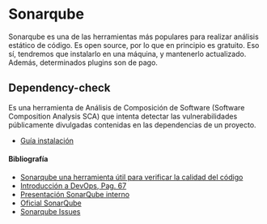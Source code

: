 # Sonarqube

Sonarqube es una de las herramientas más populares para realizar análisis estático de
código. Es open source, por lo que en principio es gratuito. Eso sí, tendremos que instalarlo en una máquina,
y mantenerlo actualizado. Además, determinados plugins son de pago.

## Dependency-check

Es una herramienta de Análisis de Composición de Software (Software Composition Analysis SCA) que intenta detectar las vulnerabilidades públicamente divulgadas contenidas en las dependencias de un proyecto.

- [Guía instalación](https://docs.google.com/document/d/1SPhlX-MFZgMm1hRc034bHTZ-rwOFYvVe/edit?usp=sharing&ouid=117349136004025714917&rtpof=true&sd=true)

#### Bibliografía

- [Sonarqube una herramienta útil para verificar la calidad del código](https://castor.com.co/sonarqube-una-herramienta-util-para-verificar-la-calidad-del-codigo/)
- [Introducción a DevOps, Pag. 67](https://openaccess.uoc.edu/bitstream/10609/97626/6/aelezTFG0619memoria.pdf)
- [Presentación SonarQube interno](https://docs.google.com/presentation/d/1VXO3GOeTXAMPmMdDY-b0Bn-wKaJGhlcvyEtStkoL5vo/edit?usp=sharing)
- [Oficial SonarQube](https://docs.sonarqube.org/9.9/try-out-sonarqube/)
- [Sonarqube Issues](https://drive.google.com/file/d/1F2DqMTG1CEBm0RNpde6XOviPfpA7cTO7/view?usp=sharing)